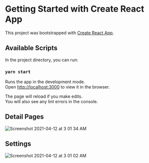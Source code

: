 # Getting Started with Create React App

This project was bootstrapped with [Create React App](https://github.com/facebook/create-react-app).

## Available Scripts

In the project directory, you can run:

### `yarn start`

Runs the app in the development mode.\
Open [http://localhost:3000](http://localhost:3000) to view it in the browser.

The page will reload if you make edits.\
You will also see any lint errors in the console.

## Detail Pages
![Screenshot 2021-04-12 at 3 01 34 AM](https://user-images.githubusercontent.com/48948013/114321990-7a2bd200-9b3b-11eb-97f2-c550c9df8352.png)

## Settings
![Screenshot 2021-04-12 at 3 01 02 AM](https://user-images.githubusercontent.com/48948013/114321996-8152e000-9b3b-11eb-94d2-51ede70e09ed.png)
